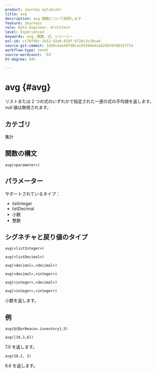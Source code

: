 ```yaml
---
product: journey optimizer
title: avg
description: avg 関数について説明します
feature: Journeys
role: Data Engineer, Architect
level: Experienced
keywords: avg，関数，式，ジャーニー
exl-id: cc70f90c-2d12-42a0-829f-5f28c3c29cad
source-git-commit: 1d30c6ae49fd0cac0559eb42a629b59708157f7d
workflow-type: tm+mt
source-wordcount: '53'
ht-degree: 94%

---
```


# avg {#avg}

リストまたは 2 つの式のいずれかで指定された一連の式の平均値を返します。null 値は無視されます。


## カテゴリ

集計

## 関数の構文

`avg(<parameter>)`

## パラメーター

サポートされているタイプ：

* listInteger
* listDecimal
* 小数
* 整数

## シグネチャと戻り値のタイプ

`avg(<listInteger>)`

`avg(<listDecimal>)`

`avg(<decimal>,<decimal>)`

`avg(<decimal>,<integer>)`

`avg(<integer>,<decimal>)`

`avg(<integer>,<integer>)`

小数を返します。

## 例

`avg(@{BarBeacon.inventory},5)`

`avg([10,3,8])`

7.0 を返します。

`avg(10.2, 3)`

6.6 を返します。
